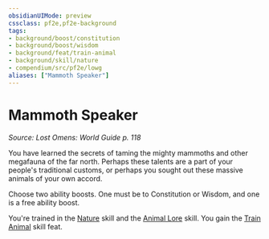 ```yaml
---
obsidianUIMode: preview
cssclass: pf2e,pf2e-background
tags:
- background/boost/constitution
- background/boost/wisdom
- background/feat/train-animal
- background/skill/nature
- compendium/src/pf2e/lowg
aliases: ["Mammoth Speaker"]
---
```

# Mammoth Speaker
*Source: Lost Omens: World Guide p. 118*  

You have learned the secrets of taming the mighty mammoths and other megafauna of the far north. Perhaps these talents are a part of your people's traditional customs, or perhaps you sought out these massive animals of your own accord.

Choose two ability boosts. One must be to Constitution or Wisdom, and one is a free ability boost.

You're trained in the [Nature](/compendium/skills.md#Nature) skill and the [Animal Lore](/compendium/skills.md#Lore) skill. You gain the [Train Animal](/compendium/feats/train-animal.md) skill feat.